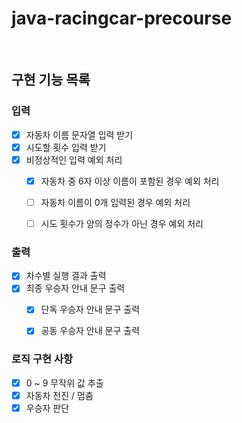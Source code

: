 # java-racingcar-precourse

<br>

## 구현 기능 목록


### 입력
- [X] 자동차 이름 문자열 입력 받기
- [X] 시도할 횟수 입력 받기
- [X] 비정상적인 입력 예외 처리
    - [X] 자동차 중 6자 이상 이름이 포함된 경우 예외 처리
    - [ ] 자동차 이름이 0개 입력된 경우 예외 처리
    - [ ] 시도 횟수가 양의 정수가 아닌 경우 예외 처리


### 출력
- [X] 차수별 실행 결과 출력
- [X] 최종 우승자 안내 문구 출력
  - [X] 단독 우승자 안내 문구 출력
  - [X] 공동 우승자 안내 문구 출력


### 로직 구현 사항
- [X] 0 ~ 9 무작위 값 추출
- [X] 자동차 전진 / 멈춤
- [X] 우승자 판단